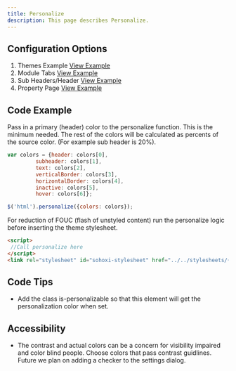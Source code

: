```yaml
---
title: Personalize
description: This page describes Personalize.
---
```


## Configuration Options

1. Themes Example [View Example]( ../components/personalize/example-index?colors=800000)
2. Module Tabs [View Example]( ../patterns/module-tabs?colors=800000)
3. Sub Headers/Header [View Example](../patterns/builder?colors=800000)
4. Property Page  [View Example]( ../components/personalize/example-settings-page)

## Code Example

Pass in a primary (header) color to the personalize function. This is the minimum needed. The rest of the colors will be calculated as percents of the source color. (For example sub header is 20%).

```javascript
var colors = {header: colors[0],
         subheader: colors[1],
         text: colors[2],
         verticalBorder: colors[3],
         horizontalBorder: colors[4],
         inactive: colors[5],
         hover: colors[6]};

$('html').personalize({colors: colors});
```

For reduction of FOUC (flash of unstyled content) run the personalize logic before inserting the theme stylesheet.

```html
<script>
 //Call personalize here
</script>
<link rel="stylesheet" id="sohoxi-stylesheet" href="../../stylesheets/{{theme}}-theme.css" type="text/css">
```

## Code Tips

- Add the class is-personalizable so that this element will get the personalization color when set.

## Accessibility

- The contrast and actual colors can be a concern for visibility impaired and color blind people. Choose colors that pass contrast guidlines. Future we plan on adding a checker to the settings dialog.
